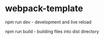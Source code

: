 # webpack-template

npm run dev  - development and live reload

npm run build - building files into dist directory
